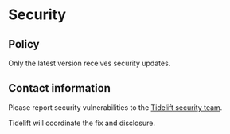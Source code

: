 # Security

## Policy

Only the latest version receives security updates.

## Contact information

Please report security vulnerabilities to the
[Tidelift security team](https://tidelift.com/security).

Tidelift will coordinate the fix and disclosure.
